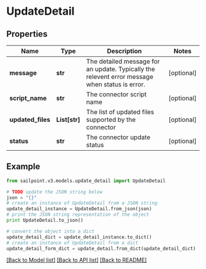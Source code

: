 # UpdateDetail


## Properties

Name | Type | Description | Notes
------------ | ------------- | ------------- | -------------
**message** | **str** | The detailed message for an update. Typically the relevent error message when status is error. | [optional] 
**script_name** | **str** | The connector script name | [optional] 
**updated_files** | **List[str]** | The list of updated files supported by the connector | [optional] 
**status** | **str** | The connector update status | [optional] 

## Example

```python
from sailpoint.v3.models.update_detail import UpdateDetail

# TODO update the JSON string below
json = "{}"
# create an instance of UpdateDetail from a JSON string
update_detail_instance = UpdateDetail.from_json(json)
# print the JSON string representation of the object
print UpdateDetail.to_json()

# convert the object into a dict
update_detail_dict = update_detail_instance.to_dict()
# create an instance of UpdateDetail from a dict
update_detail_form_dict = update_detail.from_dict(update_detail_dict)
```
[[Back to Model list]](../README.md#documentation-for-models) [[Back to API list]](../README.md#documentation-for-api-endpoints) [[Back to README]](../README.md)


